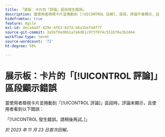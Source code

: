 ```yaml
---
title: 「面板：卡片的「評論」區段發生錯誤」
description: 當使用者檢視卡片並捲動到 [!UICONTROL 註解]，區段，評論不會顯示，且使用者會看到一個錯誤。
hidefromtoc: true
feature: Agile
exl-id: deca4ad7-429e-4f63-827d-b6a1bef4df7f
source-git-commit: 3a5bf0ed6b1a7a6d61c9f3f074c551bf6e3b2d44
workflow-type: tm+mt
source-wordcount: '72'
ht-degree: 58%

---
```


# 展示板：卡片的「[!UICONTROL 評論]」區段顯示錯誤

<!--
>[!NOTE]
>
>This issue was fixed on January 12, 2024.-->

當使用者檢視卡片並捲動到「[!UICONTROL 評論]」區段時，評論未顯示，且使用者看到以下錯誤：

「[!UICONTROL 發生錯誤。請稍後再試。]」

_於 2023 年 11 月 23 日首次回報。_
